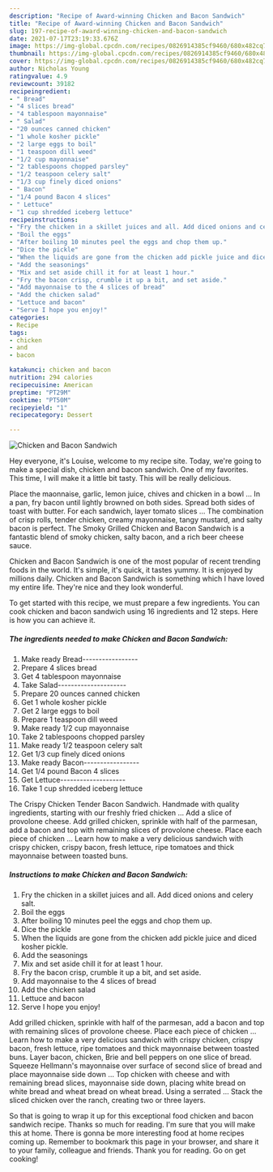 ```yaml
---
description: "Recipe of Award-winning Chicken and Bacon Sandwich"
title: "Recipe of Award-winning Chicken and Bacon Sandwich"
slug: 197-recipe-of-award-winning-chicken-and-bacon-sandwich
date: 2021-07-17T23:19:33.676Z
image: https://img-global.cpcdn.com/recipes/0826914385cf9460/680x482cq70/chicken-and-bacon-sandwich-recipe-main-photo.jpg
thumbnail: https://img-global.cpcdn.com/recipes/0826914385cf9460/680x482cq70/chicken-and-bacon-sandwich-recipe-main-photo.jpg
cover: https://img-global.cpcdn.com/recipes/0826914385cf9460/680x482cq70/chicken-and-bacon-sandwich-recipe-main-photo.jpg
author: Nicholas Young
ratingvalue: 4.9
reviewcount: 39182
recipeingredient:
- " Bread"
- "4 slices bread"
- "4 tablespoon mayonnaise"
- " Salad"
- "20 ounces canned chicken"
- "1 whole kosher pickle"
- "2 large eggs to boil"
- "1 teaspoon dill weed"
- "1/2 cup mayonnaise"
- "2 tablespoons chopped parsley"
- "1/2 teaspoon celery salt"
- "1/3 cup finely diced onions"
- " Bacon"
- "1/4 pound Bacon 4 slices"
- " Lettuce"
- "1 cup shredded iceberg lettuce"
recipeinstructions:
- "Fry the chicken in a skillet juices and all. Add diced onions and celery salt."
- "Boil the eggs"
- "After boiling 10 minutes peel the eggs and chop them up."
- "Dice the pickle"
- "When the liquids are gone from the chicken add pickle juice and diced kosher pickle."
- "Add the seasonings"
- "Mix and set aside chill it for at least 1 hour."
- "Fry the bacon crisp, crumble it up a bit, and set aside."
- "Add mayonnaise to the 4 slices of bread"
- "Add the chicken salad"
- "Lettuce and bacon"
- "Serve I hope you enjoy!"
categories:
- Recipe
tags:
- chicken
- and
- bacon

katakunci: chicken and bacon 
nutrition: 294 calories
recipecuisine: American
preptime: "PT29M"
cooktime: "PT50M"
recipeyield: "1"
recipecategory: Dessert

---
```



![Chicken and Bacon Sandwich](https://img-global.cpcdn.com/recipes/0826914385cf9460/680x482cq70/chicken-and-bacon-sandwich-recipe-main-photo.jpg)

Hey everyone, it's Louise, welcome to my recipe site. Today, we're going to make a special dish, chicken and bacon sandwich. One of my favorites. This time, I will make it a little bit tasty. This will be really delicious.

Place the maonnaise, garlic, lemon juice, chives and chicken in a bowl … In a pan, fry bacon until lightly browned on both sides. Spread both sides of toast with butter. For each sandwich, layer tomato slices … The combination of crisp rolls, tender chicken, creamy mayonnaise, tangy mustard, and salty bacon is perfect. The Smoky Grilled Chicken and Bacon Sandwich is a fantastic blend of smoky chicken, salty bacon, and a rich beer cheese sauce.

Chicken and Bacon Sandwich is one of the most popular of recent trending foods in the world. It's simple, it's quick, it tastes yummy. It is enjoyed by millions daily. Chicken and Bacon Sandwich is something which I have loved my entire life. They're nice and they look wonderful.


To get started with this recipe, we must prepare a few ingredients. You can cook chicken and bacon sandwich using 16 ingredients and 12 steps. Here is how you can achieve it.

<!--inarticleads1-->

##### The ingredients needed to make Chicken and Bacon Sandwich:

1. Make ready  Bread-----------------
1. Prepare 4 slices bread
1. Get 4 tablespoon mayonnaise
1. Take  Salad---------------------
1. Prepare 20 ounces canned chicken
1. Get 1 whole kosher pickle
1. Get 2 large eggs to boil
1. Prepare 1 teaspoon dill weed
1. Make ready 1/2 cup mayonnaise
1. Take 2 tablespoons chopped parsley
1. Make ready 1/2 teaspoon celery salt
1. Get 1/3 cup finely diced onions
1. Make ready  Bacon-----------------
1. Get 1/4 pound Bacon 4 slices
1. Get  Lettuce--------------------
1. Take 1 cup shredded iceberg lettuce


The Crispy Chicken Tender Bacon Sandwich. Handmade with quality ingredients, starting with our freshly fried chicken … Add a slice of provolone cheese. Add grilled chicken, sprinkle with half of the parmesan, add a bacon and top with remaining slices of provolone cheese. Place each piece of chicken … Learn how to make a very delicious sandwich with crispy chicken, crispy bacon, fresh lettuce, ripe tomatoes and thick mayonnaise between toasted buns. 

<!--inarticleads2-->

##### Instructions to make Chicken and Bacon Sandwich:

1. Fry the chicken in a skillet juices and all. Add diced onions and celery salt.
1. Boil the eggs
1. After boiling 10 minutes peel the eggs and chop them up.
1. Dice the pickle
1. When the liquids are gone from the chicken add pickle juice and diced kosher pickle.
1. Add the seasonings
1. Mix and set aside chill it for at least 1 hour.
1. Fry the bacon crisp, crumble it up a bit, and set aside.
1. Add mayonnaise to the 4 slices of bread
1. Add the chicken salad
1. Lettuce and bacon
1. Serve I hope you enjoy!


Add grilled chicken, sprinkle with half of the parmesan, add a bacon and top with remaining slices of provolone cheese. Place each piece of chicken … Learn how to make a very delicious sandwich with crispy chicken, crispy bacon, fresh lettuce, ripe tomatoes and thick mayonnaise between toasted buns. Layer bacon, chicken, Brie and bell peppers on one slice of bread. Squeeze Hellmann&#39;s mayonnaise over surface of second slice of bread and place mayonnaise side down … Top chicken with cheese and with remaining bread slices, mayonnaise side down, placing white bread on white bread and wheat bread on wheat bread. Using a serrated … Stack the sliced chicken over the ranch, creating two or three layers. 

So that is going to wrap it up for this exceptional food chicken and bacon sandwich recipe. Thanks so much for reading. I'm sure that you will make this at home. There is gonna be more interesting food at home recipes coming up. Remember to bookmark this page in your browser, and share it to your family, colleague and friends. Thank you for reading. Go on get cooking!
